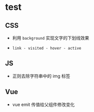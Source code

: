 # test

## CSS

- 利用 `background` 实现文字的下划线效果 

- `link - visited - hover - active`

## JS

- 正则去除字符串中的 img 标签

## Vue

- vue emit 传值给父组件修改变化